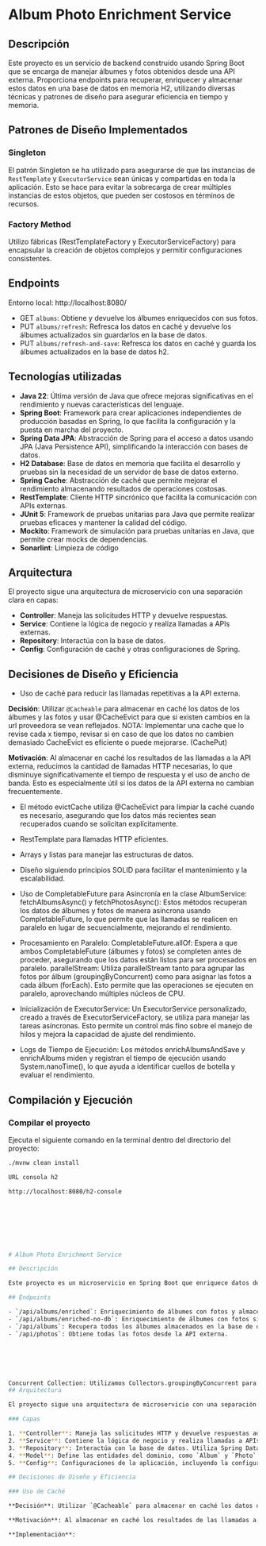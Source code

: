 # Album Photo Enrichment Service

## Descripción

Este proyecto es un servicio de backend construido usando Spring Boot que se encarga de manejar álbumes y fotos obtenidos desde una API externa. Proporciona endpoints para recuperar, enriquecer y almacenar estos datos en una base de datos en memoria H2, utilizando diversas técnicas y patrones de diseño para asegurar eficiencia en tiempo y memoria.

## Patrones de Diseño Implementados

### Singleton
El patrón Singleton se ha utilizado para asegurarse de que las instancias de `RestTemplate` y `ExecutorService` sean únicas y compartidas en toda la aplicación. Esto se hace para evitar la sobrecarga de crear múltiples instancias de estos objetos, que pueden ser costosos en términos de recursos.

### Factory Method
Utilizo fábricas (RestTemplateFactory y ExecutorServiceFactory) para encapsular la creación de objetos complejos y permitir configuraciones consistentes.

### 


## Endpoints

Entorno local: http://localhost:8080/

- GET `albums`: Obtiene y devuelve los álbumes enriquecidos con sus fotos.
- PUT `albums/refresh`: Refresca los datos en caché y devuelve los álbumes actualizados sin guardarlos en la base de datos.
- PUT `albums/refresh-and-save`: Refresca los datos en caché y guarda los álbumes actualizados en la base de datos h2.

## Tecnologías utilizadas

- **Java 22**: Última versión de Java que ofrece mejoras significativas en el rendimiento y nuevas características del lenguaje.
- **Spring Boot**: Framework para crear aplicaciones independientes de producción basadas en Spring, lo que facilita la configuración y la puesta en marcha del proyecto.
- **Spring Data JPA**: Abstracción de Spring para el acceso a datos usando JPA (Java Persistence API), simplificando la interacción con bases de datos.
- **H2 Database**: Base de datos en memoria que facilita el desarrollo y pruebas sin la necesidad de un servidor de base de datos externo.
- **Spring Cache**: Abstracción de caché que permite mejorar el rendimiento almacenando resultados de operaciones costosas.
- **RestTemplate**: Cliente HTTP sincrónico que facilita la comunicación con APIs externas.
- **JUnit 5**: Framework de pruebas unitarias para Java que permite realizar pruebas eficaces y mantener la calidad del código.
- **Mockito**: Framework de simulación para pruebas unitarias en Java, que permite crear mocks de dependencias.
- **Sonarlint**: Limpieza de código

## Arquitectura
El proyecto sigue una arquitectura de microservicio con una separación clara en capas:
- **Controller**: Maneja las solicitudes HTTP y devuelve respuestas.
- **Service**: Contiene la lógica de negocio y realiza llamadas a APIs externas.
- **Repository**: Interactúa con la base de datos.
- **Config**: Configuración de caché y otras configuraciones de Spring.

## Decisiones de Diseño y Eficiencia
- Uso de caché para reducir las llamadas repetitivas a la API externa.

**Decisión**: Utilizar `@Cacheable` para almacenar en caché los datos de los álbumes y las fotos y usar @CacheEvict para que si existen cambios en la url proveedora se vean reflejados.
NOTA: Implementar una cache que lo revise cada x tiempo, revisar si en caso de que los datos no cambien demasiado CacheEvict es eficiente o puede mejorarse. (CachePut)

**Motivación**: Al almacenar en caché los resultados de las llamadas a la API externa, reducimos la cantidad de llamadas HTTP necesarias, lo que disminuye significativamente el tiempo de respuesta y el uso de ancho de banda. Esto es especialmente útil si los datos de la API externa no cambian frecuentemente.

- El método evictCache utiliza @CacheEvict para limpiar la caché cuando es necesario, asegurando que los datos más recientes sean recuperados cuando se solicitan explícitamente.

- RestTemplate para llamadas HTTP eficientes.
- Arrays y listas para manejar las estructuras de datos.
- Diseño siguiendo principios SOLID para facilitar el mantenimiento y la escalabilidad.
- Uso de CompletableFuture para Asincronía en la clase AlbumService: fetchAlbumsAsync() y fetchPhotosAsync(): Estos métodos recuperan los datos de álbumes y fotos de manera asíncrona usando CompletableFuture, lo que permite que las llamadas se realicen en paralelo en lugar de secuencialmente, mejorando el rendimiento.
- Procesamiento en Paralelo:
CompletableFuture.allOf: Espera a que ambos CompletableFuture (álbumes y fotos) se completen antes de proceder, asegurando que los datos están listos para ser procesados en paralelo.
parallelStream: Utiliza parallelStream tanto para agrupar las fotos por álbum (groupingByConcurrent) como para asignar las fotos a cada álbum (forEach). Esto permite que las operaciones se ejecuten en paralelo, aprovechando múltiples núcleos de CPU.
- Inicialización de ExecutorService: Un ExecutorService personalizado, creado a través de ExecutorServiceFactory, se utiliza para manejar las tareas asíncronas. Esto permite un control más fino sobre el manejo de hilos y mejora la capacidad de ajuste del rendimiento.
- Logs de Tiempo de Ejecución: Los métodos enrichAlbumsAndSave y enrichAlbums miden y registran el tiempo de ejecución usando System.nanoTime(), lo que ayuda a identificar cuellos de botella y evaluar el rendimiento.


## Compilación y Ejecución

### Compilar el proyecto

Ejecuta el siguiente comando en la terminal dentro del directorio del proyecto:

```sh
./mvnw clean install

URL consola h2

http://localhost:8080/h2-console








# Album Photo Enrichment Service

## Descripción

Este proyecto es un microservicio en Spring Boot que enriquece datos de álbumes con fotos obtenidas de una API externa y los almacena en una base de datos en memoria H2. El microservicio expone varios endpoints, incluyendo uno para obtener solo las fotos. El objetivo principal es proporcionar una solución eficiente tanto en tiempo de respuesta como en uso de memoria.

## Endpoints

- `/api/albums/enriched`: Enriquecimiento de álbumes con fotos y almacenamiento en base de datos.
- `/api/albums/enriched-no-db`: Enriquecimiento de álbumes con fotos sin almacenamiento en base de datos.
- `/api/albums`: Recupera todos los álbumes almacenados en la base de datos.
- `/api/photos`: Obtiene todas las fotos desde la API externa.






Concurrent Collection: Utilizamos Collectors.groupingByConcurrent para agrupar fotos de manera concurrente y eficiente.
## Arquitectura

El proyecto sigue una arquitectura de microservicio con una separación clara en capas, siguiendo los principios de diseño SOLID para asegurar un código limpio, mantenible y escalable.

### Capas

1. **Controller**: Maneja las solicitudes HTTP y devuelve respuestas adecuadas. La lógica de negocio no se incluye en esta capa para mantener una separación de responsabilidades clara.
2. **Service**: Contiene la lógica de negocio y realiza llamadas a APIs externas. Aquí es donde se realiza el enriquecimiento de los datos de los álbumes con las fotos.
3. **Repository**: Interactúa con la base de datos. Utiliza Spring Data JPA para simplificar el acceso a los datos.
4. **Model**: Define las entidades del dominio, como `Album` y `Photo`.
5. **Config**: Configuraciones de la aplicación, incluyendo la configuración de caché.

## Decisiones de Diseño y Eficiencia

### Uso de Caché

**Decisión**: Utilizar `@Cacheable` para almacenar en caché los datos de los álbumes y las fotos.

**Motivación**: Al almacenar en caché los resultados de las llamadas a la API externa, reducimos la cantidad de llamadas HTTP necesarias, lo que disminuye significativamente el tiempo de respuesta y el uso de ancho de banda. Esto es especialmente útil si los datos de la API externa no cambian frecuentemente.

**Implementación**:


